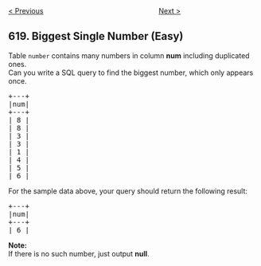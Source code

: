 <!--|This file generated by command(leetcode description); DO NOT EDIT.    |-->
<!--+----------------------------------------------------------------------+-->
<!--|@author    Openset <openset.wang@gmail.com>                           |-->
<!--|@link      https://github.com/openset                                 |-->
<!--|@home      https://github.com/openset/leetcode                        |-->
<!--+----------------------------------------------------------------------+-->

[< Previous](https://github.com/openset/leetcode/tree/master/problems/students-report-by-geography "Students Report By Geography")
　　　　　　　　　　　　　　　　
[Next >](https://github.com/openset/leetcode/tree/master/problems/not-boring-movies "Not Boring Movies")

## 619. Biggest Single Number (Easy)

<p>
Table <code>number</code> contains many numbers in column <b>num</b> including duplicated ones.<br/>
Can you write a SQL query to find the biggest number, which only appears once.</br>
</p>
<pre>
+---+
|num|
+---+
| 8 |
| 8 |
| 3 |
| 3 |
| 1 |
| 4 |
| 5 |
| 6 | 
</pre>
For the sample data above, your query should return the following result:
<pre>
+---+
|num|
+---+
| 6 |
</pre>
<b>Note:</b><br/> If there is no such number, just output <b>null</b>.</p>
